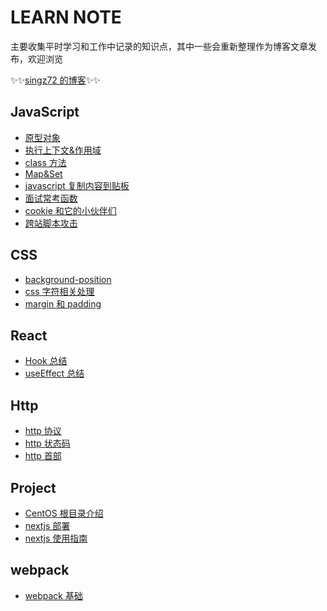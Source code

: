 # LEARN NOTE

主要收集平时学习和工作中记录的知识点，其中一些会重新整理作为博客文章发布，欢迎浏览

✨✨[singz72 的博客](http://blog.zxingis.com)✨✨

## JavaScript

- [原型对象](https://github.com/Singz72/Notes/blob/master/JavaScript/%E5%8E%9F%E5%9E%8B%E5%AF%B9%E8%B1%A1.md)
- [执行上下文&作用域](https://github.com/Singz72/Notes/blob/master/JavaScript/%E6%89%A7%E8%A1%8C%E4%B8%8A%E4%B8%8B%E6%96%87%26%E4%BD%9C%E7%94%A8%E5%9F%9F.md)
- [class 方法](https://github.com/Singz72/Notes/blob/master/JavaScript/class%E7%9A%84%E6%96%B9%E6%B3%95.md)
- [Map&Set](https://github.com/Singz72/Notes/blob/master/JavaScript/Map%26Set.md)
- [javascript 复制内容到贴板](https://github.com/Singz72/Notes/blob/master/JavaScript/javascript%E5%A4%8D%E5%88%B6%E5%86%85%E5%AE%B9%E5%88%B0%E8%B4%B4%E6%9D%BF.md)
- [面试常考函数](https://github.com/Singz72/Notes/blob/master/JavaScript/%E9%9D%A2%E8%AF%95%E5%B8%B8%E8%80%83%E5%87%BD%E6%95%B0.md)
- [cookie 和它的小伙伴们](http://blog.zxingis.com)
- [跨站脚本攻击](https://github.com/Singz72/Notes/blob/master/JavaScript/%E8%B7%A8%E7%AB%99%E8%84%9A%E6%9C%AC%E6%94%BB%E5%87%BB.md)

## CSS

- [background-position](https://github.com/Singz72/Notes/blob/master/CSS/background-position.md)
- [css 字符相关处理](https://github.com/Singz72/Notes/blob/master/CSS/css%E5%AD%97%E7%AC%A6%E7%9B%B8%E5%85%B3%E5%A4%84%E7%90%86.md)
- [margin 和 padding](https://github.com/Singz72/Notes/blob/master/CSS/margin%E5%92%8Cpadding.md)

## React

- [Hook 总结](https://github.com/Singz72/Notes/blob/master/React/Hook.md)
- [useEffect 总结](https://github.com/Singz72/Notes/blob/master/React/useEffect.md)

## Http

- [http 协议](https://github.com/Singz72/Notes/blob/master/http/http%E5%8D%8F%E8%AE%AE.md)
- [http 状态码](https://github.com/Singz72/Notes/blob/master/http/http%E7%8A%B6%E6%80%81%E7%A0%81.md)
- [http 首部](https://github.com/Singz72/Notes/blob/master/http/http%E9%A6%96%E9%83%A8.md)

## Project

- [CentOS 根目录介绍](https://github.com/Singz72/Notes/blob/master/Project/CentOS%E6%A0%B9%E7%9B%AE%E5%BD%95%E4%BB%8B%E7%BB%8D.md)
- [nextjs 部署](https://github.com/Singz72/Notes/blob/master/Project/nextjs%E9%83%A8%E7%BD%B2.md)
- [nextjs 使用指南](https://github.com/Singz72/Notes/blob/master/Project/nextjs%E4%BD%BF%E7%94%A8%E6%8C%87%E5%8D%97.md)

## webpack

- [webpack 基础]()
